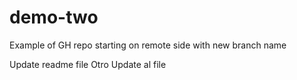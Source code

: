 # demo-two
Example of GH repo starting on remote side with new branch name

Update readme file
Otro Update al file